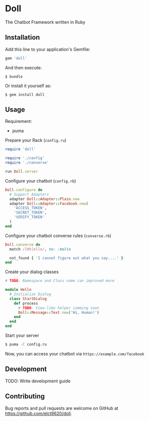 # Doll

The Chatbot Framework written in Ruby

## Installation

Add this line to your application's Gemfile:

```ruby
gem 'doll'
```

And then execute:

    $ bundle

Or install it yourself as:

    $ gem install doll

## Usage

Requirement:

* puma

Prepare your Rack (`config.ru`)
```ruby
require 'doll'

require './config'
require './converse'

run Doll.server
```

Configure your chatbot (`config.rb`)
```ruby
Doll.configure do
  # Support Adapters
  adapter Doll::Adapter::Plain.new
  adapter Doll::Adapter::Facebook.new(
    'ACCESS_TOKEN',
    'SECRET_TOKEN',
    'VERIFY_TOKEN'
  )
end
```

Configure your chatbot converse rules (`converse.rb`)
```ruby
Doll.converse do
  match /[Hh]ello/, to: :hello

  not_found { 'I cannot figure out what you say....' }
end
```

Create your dialog classes
```ruby
# TODO: Namespace and Class name can improved more

module Hello
  # Initialize Dialog
  class StartDialog
    def process
      # TODO: View-like helper comming soon
      Doll::Message::Text.new('Hi, Human!')
    end
  end
end
```

Start your server
```bash
$ puma -C config.ru
```

Now, you can access your chatbot via `https://example.com/facebook`

## Development

TODO: Write development guide

## Contributing

Bug reports and pull requests are welcome on GitHub at https://github.com/elct9620/doll.

